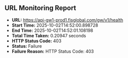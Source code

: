 ## URL Monitoring Report

- **URL:** https://api-gw1-prod1.fisglobal.com/gw/v1/health
- **Start Time:** 2025-10-02T14:52:00.898728
- **End Time:** 2025-10-02T14:52:01.108198
- **Total Time Taken:** 0.20947 seconds
- **HTTP Status Code:** 403
- **Status:** Failure
- **Failure Reason:** HTTP Status Code: 403
